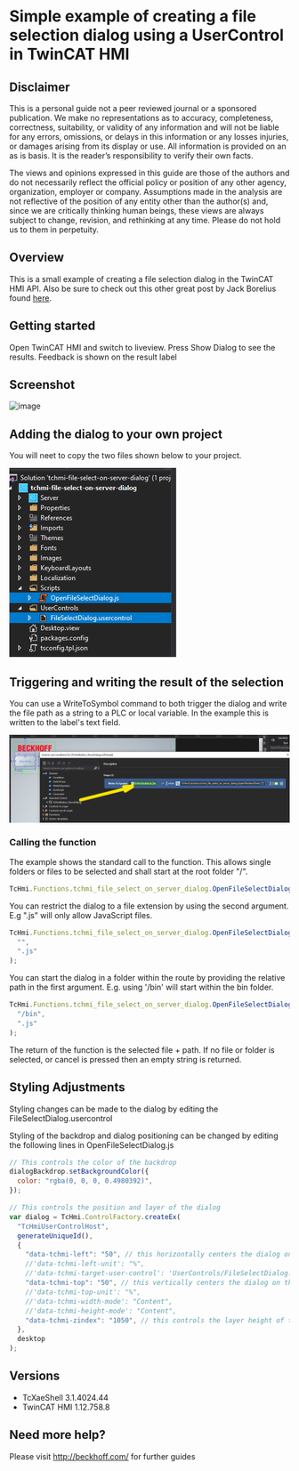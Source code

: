 # Simple example of creating a file selection dialog using a UserControl in TwinCAT HMI

## Disclaimer

This is a personal guide not a peer reviewed journal or a sponsored publication. We make
no representations as to accuracy, completeness, correctness, suitability, or validity of any
information and will not be liable for any errors, omissions, or delays in this information or any
losses injuries, or damages arising from its display or use. All information is provided on an as
is basis. It is the reader’s responsibility to verify their own facts.

The views and opinions expressed in this guide are those of the authors and do not
necessarily reflect the official policy or position of any other agency, organization, employer or
company. Assumptions made in the analysis are not reflective of the position of any entity
other than the author(s) and, since we are critically thinking human beings, these views are
always subject to change, revision, and rethinking at any time. Please do not hold us to them
in perpetuity.

## Overview

This is a small example of creating a file selection dialog in the TwinCAT HMI API.  Also be sure to check out this other great post by Jack Borelius found [here](https://www.linkedin.com/pulse/file-explorer-virtual-directory-jack-borelius/).

## Getting started

Open TwinCAT HMI and switch to liveview. Press Show Dialog to see the results. Feedback is shown on the result label

## Screenshot

![image](./docs/images/Screenshot.gif)

## Adding the dialog to your own project

You will neet to copy the two files shown below to your project.

![image](./docs/images/copy-files.png)

## Triggering and writing the result of the selection

You can use a WriteToSymbol command to both trigger the dialog and write the file path as a string to a PLC or local variable. In the example this is written to the label's text field.

![image](./docs/images/destination-symbol.png)

### Calling the function

The example shows the standard call to the function. This allows single folders or files to be selected and shall start at the root folder "/".

```javascript
TcHmi.Functions.tchmi_file_select_on_server_dialog.OpenFileSelectDialog("", "");
```

You can restrict the dialog to a file extension by using the second argument. E.g ".js" will only allow JavaScript files.

```javascript
TcHmi.Functions.tchmi_file_select_on_server_dialog.OpenFileSelectDialog(
  "",
  ".js"
);
```

You can start the dialog in a folder within the route by providing the relative path in the first argument. E.g. using '/bin' will start within the bin folder.

```javascript
TcHmi.Functions.tchmi_file_select_on_server_dialog.OpenFileSelectDialog(
  "/bin",
  ".js"
);
```

The return of the function is the selected file + path. If no file or folder is selected, or cancel is pressed then an empty string is returned.

## Styling Adjustments

Styling changes can be made to the dialog by editing the FileSelectDialog.usercontrol

Styling of the backdrop and dialog positioning can be changed by editing the following lines in OpenFileSelectDialog.js

```javascript
// This controls the color of the backdrop
dialogBackdrop.setBackgroundColor({
  color: "rgba(0, 0, 0, 0.4980392)",
});
```

```javascript
// This controls the position and layer of the dialog
var dialog = TcHmi.ControlFactory.createEx(
  "TcHmiUserControlHost",
  generateUniqueId(),
  {
    "data-tchmi-left": "50", // this horizontally centers the dialog on the screen (this works with the -50% translation)
    //'data-tchmi-left-unit': "%",
    //'data-tchmi-target-user-control': 'UserControls/FileSelectDialog.usercontrol',
    "data-tchmi-top": "50", // this vertically centers the dialog on the screen (this works with the -50% translation)
    //'data-tchmi-top-unit': "%",
    //'data-tchmi-width-mode': "Content",
    //'data-tchmi-height-mode': "Content",
    "data-tchmi-zindex": "1050", // this controls the layer height of the dialog
  },
  desktop
);
```

## Versions

- TcXaeShell 3.1.4024.44
- TwinCAT HMI 1.12.758.8

## Need more help?

Please visit http://beckhoff.com/ for further guides
